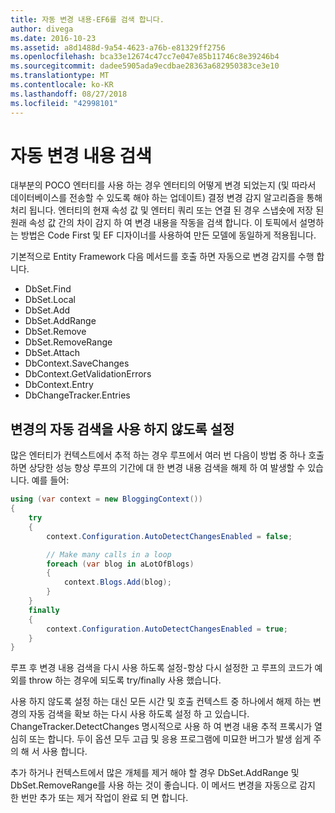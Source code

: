 ```yaml
---
title: 자동 변경 내용-EF6를 검색 합니다.
author: divega
ms.date: 2016-10-23
ms.assetid: a8d1488d-9a54-4623-a76b-e81329ff2756
ms.openlocfilehash: bca33e12674c47cc7e047e85b11746c8e39246b4
ms.sourcegitcommit: dadee5905ada9ecdbae28363a682950383ce3e10
ms.translationtype: MT
ms.contentlocale: ko-KR
ms.lasthandoff: 08/27/2018
ms.locfileid: "42998101"
---
```

# <a name="automatic-detect-changes"></a>자동 변경 내용 검색
대부분의 POCO 엔터티를 사용 하는 경우 엔터티의 어떻게 변경 되었는지 (및 따라서 데이터베이스를 전송할 수 있도록 해야 하는 업데이트) 결정 변경 감지 알고리즘을 통해 처리 됩니다. 엔터티의 현재 속성 값 및 엔터티 쿼리 또는 연결 된 경우 스냅숏에 저장 된 원래 속성 값 간의 차이 감지 하 여 변경 내용을 작동을 검색 합니다. 이 토픽에서 설명하는 방법은 Code First 및 EF 디자이너를 사용하여 만든 모델에 동일하게 적용됩니다.  

기본적으로 Entity Framework 다음 메서드를 호출 하면 자동으로 변경 감지를 수행 합니다.  

- DbSet.Find  
- DbSet.Local  
- DbSet.Add  
- DbSet.AddRange
- DbSet.Remove  
- DbSet.RemoveRange
- DbSet.Attach  
- DbContext.SaveChanges  
- DbContext.GetValidationErrors  
- DbContext.Entry  
- DbChangeTracker.Entries  

## <a name="disabling-automatic-detection-of-changes"></a>변경의 자동 검색을 사용 하지 않도록 설정  

많은 엔터티가 컨텍스트에서 추적 하는 경우 루프에서 여러 번 다음이 방법 중 하나 호출 하면 상당한 성능 향상 루프의 기간에 대 한 변경 내용 검색을 해제 하 여 발생할 수 있습니다. 예를 들어:  

``` csharp
using (var context = new BloggingContext())
{
    try
    {
        context.Configuration.AutoDetectChangesEnabled = false;

        // Make many calls in a loop
        foreach (var blog in aLotOfBlogs)
        {
            context.Blogs.Add(blog);
        }
    }
    finally
    {
        context.Configuration.AutoDetectChangesEnabled = true;
    }
}
```  

루프 후 변경 내용 검색을 다시 사용 하도록 설정-항상 다시 설정한 고 루프의 코드가 예외를 throw 하는 경우에 되도록 try/finally 사용 했습니다.  

사용 하지 않도록 설정 하는 대신 모든 시간 및 호출 컨텍스트 중 하나에서 해제 하는 변경의 자동 검색을 확보 하는 다시 사용 하도록 설정 하 고 있습니다. ChangeTracker.DetectChanges 명시적으로 사용 하 여 변경 내용 추적 프록시가 열심히 또는 합니다. 두이 옵션 모두 고급 및 응용 프로그램에 미묘한 버그가 발생 쉽게 주의 해 서 사용 합니다.  

추가 하거나 컨텍스트에서 많은 개체를 제거 해야 할 경우 DbSet.AddRange 및 DbSet.RemoveRange를 사용 하는 것이 좋습니다. 이 메서드 변경을 자동으로 감지 한 번만 추가 또는 제거 작업이 완료 되 면 합니다. 
